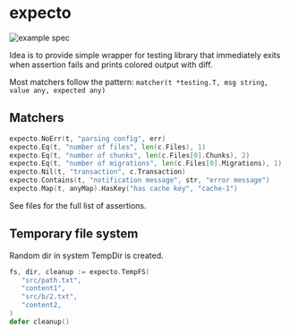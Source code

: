 # expecto

![example spec](https://github.com/user-attachments/assets/f7e4a512-59d4-4aa7-abd2-6d509b56a74a)

Idea is to provide simple wrapper for testing library that immediately exits when assertion fails
and prints colored output with diff.

Most matchers follow the pattern: `matcher(t *testing.T, msg string, value any, expected any)`

## Matchers

```go
expecto.NoErr(t, "parsing config", err)
expecto.Eq(t, "number of files", len(c.Files), 1)
expecto.Eq(t, "number of chunks", len(c.Files[0].Chunks), 2)
expecto.Eq(t, "number of migrations", len(c.Files[0].Migrations), 1)
expecto.Nil(t, "transaction", c.Transaction)
expecto.Contains(t, "notification message", str, "error message")
expecto.Map(t, anyMap).HasKey("has cache key", "cache-1")
```

See files for the full list of assertions.

## Temporary file system

Random dir in system TempDir is created.

```go
fs, dir, cleanup := expecto.TempFS(
   "src/path.txt",
   "content1",
   "src/b/2.txt",
   "content2,
)
defer cleanup()

```
